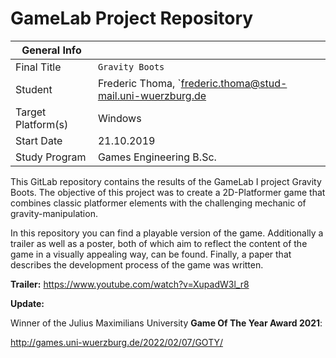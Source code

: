 # GameLab Project Repository

|  General Info  | |
| ---|---|
| Final Title | `Gravity Boots` |
| Student | Frederic Thoma, `frederic.thoma@stud-mail.uni-wuerzburg.de |
| Target Platform(s) | Windows |
| Start Date | 21.10.2019 |
| Study Program | Games Engineering B.Sc.|



This GitLab repository contains the results of the GameLab I project Gravity Boots.
The objective of this project was to create a 2D-Platformer game that combines 
classic platformer elements with the challenging mechanic of gravity-manipulation.

In this repository you can find a playable version of the game.
Additionally a trailer as well as a poster, both of which aim to reflect the
content of the game in a visually appealing way, can be found. 
Finally, a paper that describes the development process of the game was written.

**Trailer:** https://www.youtube.com/watch?v=XupadW3l_r8

**Update:**

Winner of the Julius Maximilians University **Game Of The Year Award 2021**:

http://games.uni-wuerzburg.de/2022/02/07/GOTY/
